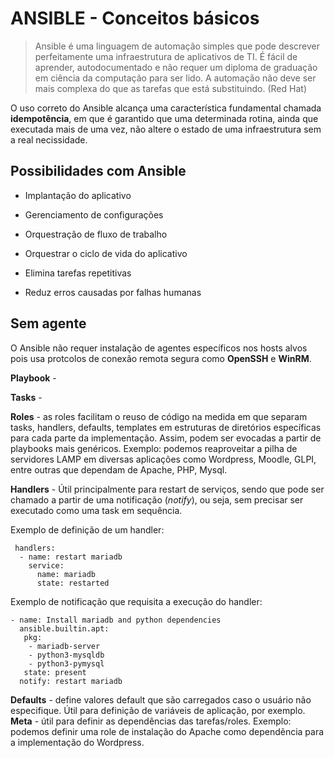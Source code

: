 # ANSIBLE - Conceitos básicos

> Ansible é uma linguagem de automação simples que pode descrever perfeitamente uma infraestrutura de aplicativos de TI. É fácil de aprender, autodocumentado e não requer um diploma de graduação em ciência da computação para ser lido. A automação não deve ser mais complexa do que as tarefas que está substituindo. (Red Hat)

O uso correto do Ansible alcança uma característica fundamental chamada **idempotência**, em que é garantido que uma determinada rotina, ainda que executada mais de uma vez, não altere o estado de uma infraestrutura sem a real necissidade.

## Possibilidades com Ansible

- Implantação do aplicativo

- Gerenciamento de configurações

- Orquestração de fluxo de trabalho

- Orquestrar o ciclo de vida do aplicativo

- Elimina tarefas repetitivas

- Reduz erros causadas por falhas humanas

## Sem agente
O Ansible não requer instalação de agentes específicos nos hosts alvos pois usa protcolos de conexão remota segura como **OpenSSH** e **WinRM**.


**Playbook** - 

**Tasks** - 

**Roles** - as roles facilitam o reuso de código na medida em que separam tasks, handlers, defaults, templates em estruturas de diretórios específicas para cada parte da implementação. Assim, podem ser evocadas a partir de playbooks mais genéricos. Exemplo: podemos reaproveitar a pilha de servidores LAMP em diversas aplicações como Wordpress, Moodle, GLPI, entre outras que dependam de Apache, PHP, Mysql.

**Handlers** - Útil principalmente para restart de serviços, sendo que pode ser chamado a partir de uma notificação (_notify_), ou seja, sem precisar ser executado como uma task em sequência.

Exemplo de definição de um handler:

```shell
 handlers:
  - name: restart mariadb
    service: 
      name: mariadb
      state: restarted

```
Exemplo de notificação que requisita a execução do handler:
```shell
- name: Install mariadb and python dependencies
  ansible.builtin.apt:
   pkg:
    - mariadb-server
    - python3-mysqldb
    - python3-pymysql
   state: present
  notify: restart mariadb

```
**Defaults** - define valores default que são carregados caso o usuário não especifique. Útil para definição de variáveis de aplicação, por exemplo.
**Meta** - útil para definir as dependências das tarefas/roles. Exemplo: podemos definir uma role de instalação do Apache como dependẽncia para a implementação do Wordpress.
